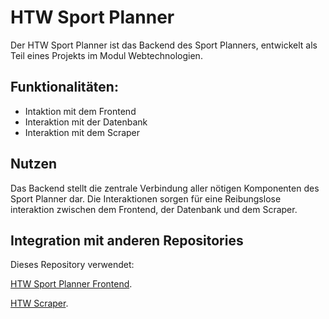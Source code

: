 # HTW Sport Planner

Der HTW Sport Planner ist das Backend des Sport Planners, entwickelt als Teil eines Projekts im Modul Webtechnologien.

## Funktionalitäten:

- Intaktion mit dem Frontend
- Interaktion mit der Datenbank
- Interaktion mit dem Scraper

## Nutzen

Das Backend stellt die zentrale Verbindung aller nötigen Komponenten des Sport Planner dar.
Die Interaktionen sorgen für eine Reibungslose interaktion zwischen dem Frontend, der Datenbank und dem Scraper.

## Integration mit anderen Repositories

Dieses Repository verwendet:

   [HTW Sport Planner Frontend](https://github.com/moritzmalina/HTWSportPlannerFrontend/edit/main/README.md). 
   
   [HTW Scraper](https://github.com/lawszki/htw-scraper).

